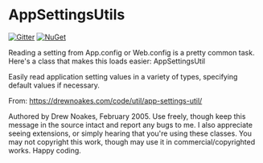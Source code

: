 # AppSettingsUtils

[![Gitter](https://img.shields.io/gitter/room/kwaxi/AppSettingsUtils.svg?maxAge=86400)](https://gitter.im/kwaxi/AppSettingsUtils) [![NuGet](https://img.shields.io/nuget/v/AppSettingsUtils.Net.svg)](https://www.nuget.org/packages/AppSettingsUtils.Net/)

Reading a setting from App.config or Web.config is a pretty common task. Here's a class that makes this loads easier: AppSettingsUtil

Easily read application setting values in a variety of types, specifying default values if necessary.

From: https://drewnoakes.com/code/util/app-settings-util/

Authored by Drew Noakes, February 2005. Use freely, though keep this message in the source intact and report any bugs to me. I also appreciate seeing extensions, or simply hearing that you're using these classes. You may not copyright this work, though may use it in commercial/copyrighted works. Happy coding.

